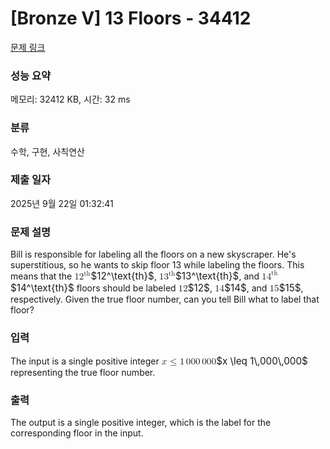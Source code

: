 # [Bronze V] 13 Floors - 34412 

[문제 링크](https://www.acmicpc.net/problem/34412) 

### 성능 요약

메모리: 32412 KB, 시간: 32 ms

### 분류

수학, 구현, 사칙연산

### 제출 일자

2025년 9월 22일 01:32:41

### 문제 설명

<p>Bill is responsible for labeling all the floors on a new skyscraper. He's superstitious, so he wants to skip floor 13 while labeling the floors. This means that the <mjx-container class="MathJax" jax="CHTML" style="font-size: 109%; position: relative;"><mjx-math class="MJX-TEX" aria-hidden="true"><mjx-msup><mjx-mn class="mjx-n"><mjx-c class="mjx-c31"></mjx-c><mjx-c class="mjx-c32"></mjx-c></mjx-mn><mjx-script style="vertical-align: 0.393em;"><mjx-mtext class="mjx-n" size="s"><mjx-c class="mjx-c74"></mjx-c><mjx-c class="mjx-c68"></mjx-c></mjx-mtext></mjx-script></mjx-msup></mjx-math><mjx-assistive-mml unselectable="on" display="inline"><math xmlns="http://www.w3.org/1998/Math/MathML"><msup><mn>12</mn><mtext>th</mtext></msup></math></mjx-assistive-mml><span aria-hidden="true" class="no-mathjax mjx-copytext">$12^\text{th}$</span></mjx-container>, <mjx-container class="MathJax" jax="CHTML" style="font-size: 109%; position: relative;"><mjx-math class="MJX-TEX" aria-hidden="true"><mjx-msup><mjx-mn class="mjx-n"><mjx-c class="mjx-c31"></mjx-c><mjx-c class="mjx-c33"></mjx-c></mjx-mn><mjx-script style="vertical-align: 0.393em;"><mjx-mtext class="mjx-n" size="s"><mjx-c class="mjx-c74"></mjx-c><mjx-c class="mjx-c68"></mjx-c></mjx-mtext></mjx-script></mjx-msup></mjx-math><mjx-assistive-mml unselectable="on" display="inline"><math xmlns="http://www.w3.org/1998/Math/MathML"><msup><mn>13</mn><mtext>th</mtext></msup></math></mjx-assistive-mml><span aria-hidden="true" class="no-mathjax mjx-copytext">$13^\text{th}$</span></mjx-container>, and <mjx-container class="MathJax" jax="CHTML" style="font-size: 109%; position: relative;"><mjx-math class="MJX-TEX" aria-hidden="true"><mjx-msup><mjx-mn class="mjx-n"><mjx-c class="mjx-c31"></mjx-c><mjx-c class="mjx-c34"></mjx-c></mjx-mn><mjx-script style="vertical-align: 0.404em;"><mjx-mtext class="mjx-n" size="s"><mjx-c class="mjx-c74"></mjx-c><mjx-c class="mjx-c68"></mjx-c></mjx-mtext></mjx-script></mjx-msup></mjx-math><mjx-assistive-mml unselectable="on" display="inline"><math xmlns="http://www.w3.org/1998/Math/MathML"><msup><mn>14</mn><mtext>th</mtext></msup></math></mjx-assistive-mml><span aria-hidden="true" class="no-mathjax mjx-copytext">$14^\text{th}$</span></mjx-container> floors should be labeled <mjx-container class="MathJax" jax="CHTML" style="font-size: 109%; position: relative;"><mjx-math class="MJX-TEX" aria-hidden="true"><mjx-mn class="mjx-n"><mjx-c class="mjx-c31"></mjx-c><mjx-c class="mjx-c32"></mjx-c></mjx-mn></mjx-math><mjx-assistive-mml unselectable="on" display="inline"><math xmlns="http://www.w3.org/1998/Math/MathML"><mn>12</mn></math></mjx-assistive-mml><span aria-hidden="true" class="no-mathjax mjx-copytext">$12$</span></mjx-container>, <mjx-container class="MathJax" jax="CHTML" style="font-size: 109%; position: relative;"><mjx-math class="MJX-TEX" aria-hidden="true"><mjx-mn class="mjx-n"><mjx-c class="mjx-c31"></mjx-c><mjx-c class="mjx-c34"></mjx-c></mjx-mn></mjx-math><mjx-assistive-mml unselectable="on" display="inline"><math xmlns="http://www.w3.org/1998/Math/MathML"><mn>14</mn></math></mjx-assistive-mml><span aria-hidden="true" class="no-mathjax mjx-copytext">$14$</span></mjx-container>, and <mjx-container class="MathJax" jax="CHTML" style="font-size: 109%; position: relative;"><mjx-math class="MJX-TEX" aria-hidden="true"><mjx-mn class="mjx-n"><mjx-c class="mjx-c31"></mjx-c><mjx-c class="mjx-c35"></mjx-c></mjx-mn></mjx-math><mjx-assistive-mml unselectable="on" display="inline"><math xmlns="http://www.w3.org/1998/Math/MathML"><mn>15</mn></math></mjx-assistive-mml><span aria-hidden="true" class="no-mathjax mjx-copytext">$15$</span></mjx-container>, respectively. Given the true floor number, can you tell Bill what to label that floor?</p>

### 입력 

 <p>The input is a single positive integer <mjx-container class="MathJax" jax="CHTML" style="font-size: 109%; position: relative;"><mjx-math class="MJX-TEX" aria-hidden="true"><mjx-mi class="mjx-i"><mjx-c class="mjx-c1D465 TEX-I"></mjx-c></mjx-mi><mjx-mo class="mjx-n" space="4"><mjx-c class="mjx-c2264"></mjx-c></mjx-mo><mjx-mn class="mjx-n" space="4"><mjx-c class="mjx-c31"></mjx-c></mjx-mn><mjx-mstyle><mjx-mspace style="width: 0.167em;"></mjx-mspace></mjx-mstyle><mjx-mn class="mjx-n"><mjx-c class="mjx-c30"></mjx-c><mjx-c class="mjx-c30"></mjx-c><mjx-c class="mjx-c30"></mjx-c></mjx-mn><mjx-mstyle><mjx-mspace style="width: 0.167em;"></mjx-mspace></mjx-mstyle><mjx-mn class="mjx-n"><mjx-c class="mjx-c30"></mjx-c><mjx-c class="mjx-c30"></mjx-c><mjx-c class="mjx-c30"></mjx-c></mjx-mn></mjx-math><mjx-assistive-mml unselectable="on" display="inline"><math xmlns="http://www.w3.org/1998/Math/MathML"><mi>x</mi><mo>≤</mo><mn>1</mn><mstyle scriptlevel="0"><mspace width="0.167em"></mspace></mstyle><mn>000</mn><mstyle scriptlevel="0"><mspace width="0.167em"></mspace></mstyle><mn>000</mn></math></mjx-assistive-mml><span aria-hidden="true" class="no-mathjax mjx-copytext">$x \leq 1\,000\,000$</span></mjx-container> representing the true floor number.</p>

### 출력 

 <p>The output is a single positive integer, which is the label for the corresponding floor in the input.</p>

